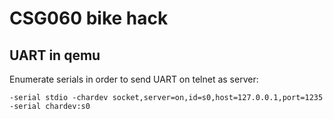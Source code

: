 
# CSG060 bike hack

## UART in qemu

Enumerate serials in order to send UART on telnet as server:

`-serial stdio -chardev socket,server=on,id=s0,host=127.0.0.1,port=1235 -serial chardev:s0`
